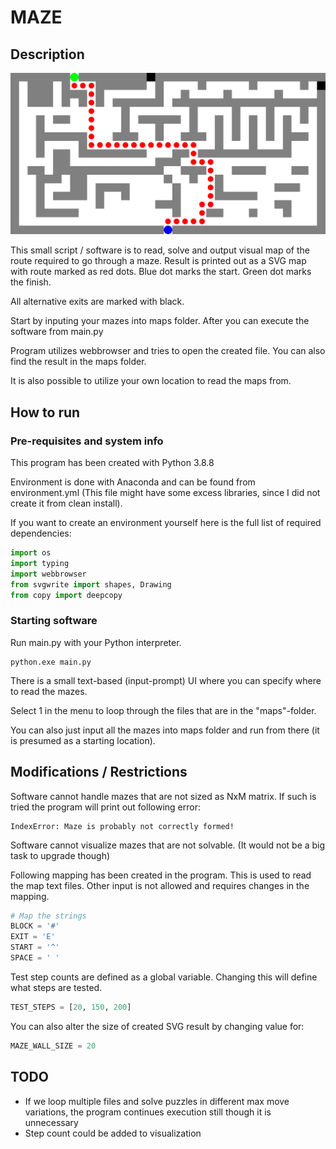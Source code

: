 # MAZE

## Description

![Example maze image](maps/maze-task-first.svg)

This small script / software is to read, solve and output visual map of the route required to go 
through a maze. Result is printed out as a SVG map with route marked as red dots. Blue dot marks the start.
Green dot marks the finish.

All alternative exits are marked with black.

Start by inputing your mazes into maps folder. After you can execute the software from main.py

Program utilizes webbrowser and tries to open the created file. You can also find the result in the maps folder.

It is also possible to utilize your own location to read the maps from.



## How to run

### Pre-requisites and system info

This program has been created with Python 3.8.8

Environment is done with Anaconda and can be found from environment.yml
(This file might have some excess libraries, since I did not create it from clean install).

If you want to create an environment yourself here is the full list of required dependencies:
```python
import os
import typing
import webbrowser
from svgwrite import shapes, Drawing
from copy import deepcopy
```

### Starting software

Run main.py with your Python interpreter.
```commandline
python.exe main.py
```

There is a small text-based (input-prompt) UI where you can specify where to read the mazes.

Select 1 in the menu to loop through the files that are in the "maps"-folder.

You can also just input all the mazes into maps folder and run from there (it is presumed as a starting location).

## Modifications / Restrictions

Software cannot handle mazes that are not sized as NxM matrix. 
If such is tried the program will print out following error:
```
IndexError: Maze is probably not correctly formed!
```

Software cannot visualize mazes that are not solvable. (It would not be a big task to upgrade though)

Following mapping has been created in the program. This is used to read the map text files. 
Other input is not allowed and requires changes in the mapping.
```python
# Map the strings
BLOCK = '#'
EXIT = 'E'
START = '^'
SPACE = ' '
```

Test step counts are defined as a global variable. Changing this will define what steps are tested.
```python
TEST_STEPS = [20, 150, 200]
```

You can also alter the size of created SVG result by changing value for:
```python
MAZE_WALL_SIZE = 20
```

## TODO

* If we loop multiple files and solve puzzles in different max move variations,
 the program continues execution still though it is unnecessary
* Step count could be added to visualization